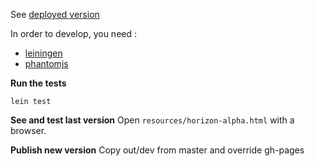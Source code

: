 See [deployed version](http://bertranddechoux.github.io/horizon-alpha/resources/horizon-alpha.html)

In order to develop, you need :
* [leiningen](http://leiningen.org/)
* [phantomjs](http://phantomjs.org/)

**Run the tests**
```
lein test
```

**See and test last version**
Open `resources/horizon-alpha.html` with a browser.

**Publish new version**
Copy out/dev from master and override gh-pages

